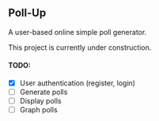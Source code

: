 ## Poll-Up

A user-based online simple poll generator.

This project is currently under construction.

#### TODO:
- [x] User authentication (register, login)
- [ ] Generate polls
- [ ] Display polls
- [ ] Graph polls
